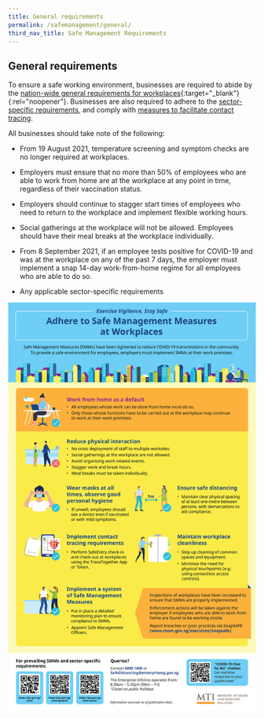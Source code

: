 ```yaml
---
title: General requirements
permalink: /safemanagement/general/
third_nav_title: Safe Management Requirements
---
```


## General requirements

To ensure a safe working environment, businesses are required to abide by the [nation-wide general requirements for workplaces](https://www.mom.gov.sg/covid-19/requirements-for-safe-management-measures){:target="_blank"}{:rel="noopener"}. Businesses are also required to adhere to the [sector-specific requirements](/safemanagement/sector/), and comply with [measures to facilitate contact tracing](/safemanagement/safeentry/).

All businesses should take note of the following:

- From 19 August 2021, temperature screening and symptom checks are no longer required at workplaces.

- Employers must ensure that no more than 50% of employees who are able to work from home are at the workplace at any point in time, regardless of their vaccination status.

- Employers should continue to stagger start times of employees who need to return to the workplace and implement flexible working hours.

- Social gatherings at the workplace will not be allowed. Employees should have their meal breaks at the workplace individually.

- From 8 September 2021, if an employee tests positive for COVID-19 and was at the workplace on any of the past 7 days, the employer must implement a snap 14-day work-from-home regime for all employees who are able to do so.

- Any applicable sector-specific requirements

![SMR](/images/covid/smradvice.jpg 'SMR')
